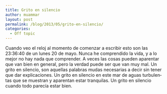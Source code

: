 ```yaml
---
title: Grito en silencio
author: muammar
layout: post
permalink: /blog/2013/05/grito-en-silencio/
categories:
  - Off topic
---
```

<p lang="es-ES">
  Cuando veo el reloj al momento de comenzar a escribir esto son las 23:36:40 de un lunes 20 de mayo. Nunca he comprendido la vida, y a lo mejor no hay nada que comprender. A veces las cosas pueden aparentar que van bien en general, pero la verdad puede ser que van muy mal. Un grito en silencio, son aquellas palabras mudas necesarias a decir sin tener que dar explicaciones. Un grito en silencio en este mar de aguas turbulentas que se muestran y aparentan estar tranquilas. Un grito en silencio cuando todo parecía estar bien.
</p>